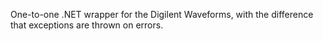 One-to-one .NET wrapper for the Digilent Waveforms, with the difference that exceptions are thrown on errors.

